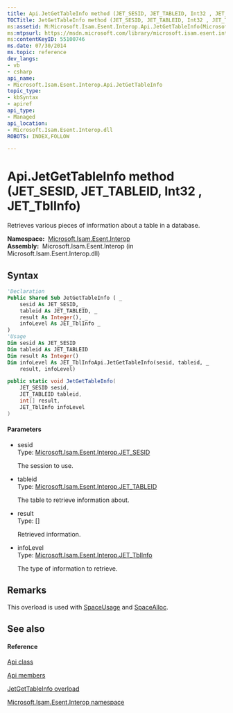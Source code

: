 ```yaml
---
title: Api.JetGetTableInfo method (JET_SESID, JET_TABLEID, Int32 , JET_TblInfo)
TOCTitle: JetGetTableInfo method (JET_SESID, JET_TABLEID, Int32 , JET_TblInfo)
ms:assetid: M:Microsoft.Isam.Esent.Interop.Api.JetGetTableInfo(Microsoft.Isam.Esent.Interop.JET_SESID,Microsoft.Isam.Esent.Interop.JET_TABLEID,System.Int32[],Microsoft.Isam.Esent.Interop.JET_TblInfo)
ms:mtpsurl: https://msdn.microsoft.com/library/microsoft.isam.esent.interop.api.jetgettableinfo(v=EXCHG.10)
ms:contentKeyID: 55100746
ms.date: 07/30/2014
ms.topic: reference
dev_langs:
- vb
- csharp
api_name: 
- Microsoft.Isam.Esent.Interop.Api.JetGetTableInfo
topic_type: 
- kbSyntax
- apiref
api_type: 
- Managed
api_location: 
- Microsoft.Isam.Esent.Interop.dll
ROBOTS: INDEX,FOLLOW

---
```


# Api.JetGetTableInfo method (JET_SESID, JET_TABLEID, Int32 , JET_TblInfo)

Retrieves various pieces of information about a table in a database.

**Namespace:**  [Microsoft.Isam.Esent.Interop](./microsoft.isam.esent.interop-namespace.md)  
**Assembly:**  Microsoft.Isam.Esent.Interop (in Microsoft.Isam.Esent.Interop.dll)

## Syntax

``` vb
'Declaration
Public Shared Sub JetGetTableInfo ( _
    sesid As JET_SESID, _
    tableid As JET_TABLEID, _
    result As Integer(), _
    infoLevel As JET_TblInfo _
)
'Usage
Dim sesid As JET_SESID
Dim tableid As JET_TABLEID
Dim result As Integer()
Dim infoLevel As JET_TblInfoApi.JetGetTableInfo(sesid, tableid, _
    result, infoLevel)
```

``` csharp
public static void JetGetTableInfo(
    JET_SESID sesid,
    JET_TABLEID tableid,
    int[] result,
    JET_TblInfo infoLevel
)
```

#### Parameters

  - sesid  
    Type: [Microsoft.Isam.Esent.Interop.JET_SESID](./jet-sesid-structure.md)  
    
    The session to use.

<!-- end list -->

  - tableid  
    Type: [Microsoft.Isam.Esent.Interop.JET_TABLEID](./jet-tableid-structure.md)  
    
    The table to retrieve information about.

<!-- end list -->

  - result  
    Type: \[\]  
    
    Retrieved information.

<!-- end list -->

  - infoLevel  
    Type: [Microsoft.Isam.Esent.Interop.JET_TblInfo](./jet-tblinfo-enumeration.md)  
    
    The type of information to retrieve.

## Remarks

This overload is used with [SpaceUsage](./jet-tblinfo-enumeration.md) and [SpaceAlloc](./jet-tblinfo-enumeration.md).

## See also

#### Reference

[Api class](./api-class.md)

[Api members](./api-members.md)

[JetGetTableInfo overload](./api.jetgettableinfo-method.md)

[Microsoft.Isam.Esent.Interop namespace](./microsoft.isam.esent.interop-namespace.md)